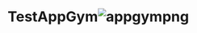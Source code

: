 # TestAppGym![appgympng](https://user-images.githubusercontent.com/124023534/219639196-463d6514-bd84-4cb4-b756-aaed0849709b.png)


